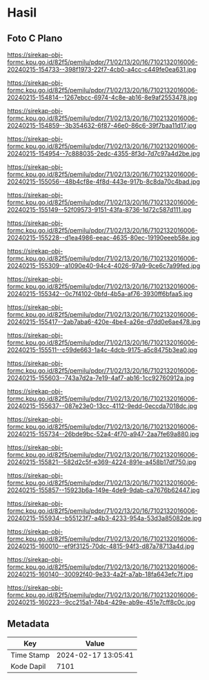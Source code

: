 # Hasil

## Foto C Plano

https://sirekap-obj-formc.kpu.go.id/82f5/pemilu/pdpr/71/02/13/20/16/7102132016006-20240215-154733--398f1973-22f7-4cb0-a4cc-c449fe0ea631.jpg

https://sirekap-obj-formc.kpu.go.id/82f5/pemilu/pdpr/71/02/13/20/16/7102132016006-20240215-154814--1267ebcc-6974-4c8e-ab16-8e9af2553478.jpg

https://sirekap-obj-formc.kpu.go.id/82f5/pemilu/pdpr/71/02/13/20/16/7102132016006-20240215-154859--3b354632-6f87-46e0-86c6-39f7baa11d17.jpg

https://sirekap-obj-formc.kpu.go.id/82f5/pemilu/pdpr/71/02/13/20/16/7102132016006-20240215-154954--7c888035-2edc-4355-8f3d-7d7c97a4d2be.jpg

https://sirekap-obj-formc.kpu.go.id/82f5/pemilu/pdpr/71/02/13/20/16/7102132016006-20240215-155056--48b4cf8e-4f8d-443e-917b-8c8da70c4bad.jpg

https://sirekap-obj-formc.kpu.go.id/82f5/pemilu/pdpr/71/02/13/20/16/7102132016006-20240215-155149--52f09573-9151-43fa-8736-1d72c587d111.jpg

https://sirekap-obj-formc.kpu.go.id/82f5/pemilu/pdpr/71/02/13/20/16/7102132016006-20240215-155228--d1ea4986-eeac-4635-80ec-19190eeeb58e.jpg

https://sirekap-obj-formc.kpu.go.id/82f5/pemilu/pdpr/71/02/13/20/16/7102132016006-20240215-155309--a1090e40-94c4-4026-97a9-9ce6c7a99fed.jpg

https://sirekap-obj-formc.kpu.go.id/82f5/pemilu/pdpr/71/02/13/20/16/7102132016006-20240215-155342--0c7f4102-0bfd-4b5a-af76-3930ff6bfaa5.jpg

https://sirekap-obj-formc.kpu.go.id/82f5/pemilu/pdpr/71/02/13/20/16/7102132016006-20240215-155417--2ab7aba6-420e-4be4-a26e-d7dd0e6ae478.jpg

https://sirekap-obj-formc.kpu.go.id/82f5/pemilu/pdpr/71/02/13/20/16/7102132016006-20240215-155511--c59de663-1a4c-4dcb-9175-a5c8475b3ea0.jpg

https://sirekap-obj-formc.kpu.go.id/82f5/pemilu/pdpr/71/02/13/20/16/7102132016006-20240215-155603--743a7d2a-7e19-4af7-ab16-1cc92760912a.jpg

https://sirekap-obj-formc.kpu.go.id/82f5/pemilu/pdpr/71/02/13/20/16/7102132016006-20240215-155637--087e23e0-13cc-4112-9edd-0eccda7018dc.jpg

https://sirekap-obj-formc.kpu.go.id/82f5/pemilu/pdpr/71/02/13/20/16/7102132016006-20240215-155734--26bde9bc-52a4-4f70-a947-2aa7fe69a880.jpg

https://sirekap-obj-formc.kpu.go.id/82f5/pemilu/pdpr/71/02/13/20/16/7102132016006-20240215-155821--582d2c5f-e369-4224-891e-a458b17df750.jpg

https://sirekap-obj-formc.kpu.go.id/82f5/pemilu/pdpr/71/02/13/20/16/7102132016006-20240215-155857--15923b6a-149e-4de9-9dab-ca7676b62447.jpg

https://sirekap-obj-formc.kpu.go.id/82f5/pemilu/pdpr/71/02/13/20/16/7102132016006-20240215-155934--b55123f7-a4b3-4233-954a-53d3a85082de.jpg

https://sirekap-obj-formc.kpu.go.id/82f5/pemilu/pdpr/71/02/13/20/16/7102132016006-20240215-160010--ef9f3125-70dc-4815-94f3-d87a78713a4d.jpg

https://sirekap-obj-formc.kpu.go.id/82f5/pemilu/pdpr/71/02/13/20/16/7102132016006-20240215-160140--30092f40-9e33-4a2f-a7ab-18fa643efc7f.jpg

https://sirekap-obj-formc.kpu.go.id/82f5/pemilu/pdpr/71/02/13/20/16/7102132016006-20240215-160223--9cc215a1-74b4-429e-ab9e-451e7cff8c0c.jpg


## Metadata

| Key        | Value               |
| ---------- | ------------------- |
| Time Stamp | 2024-02-17 13:05:41 |
| Kode Dapil | 7101                |



